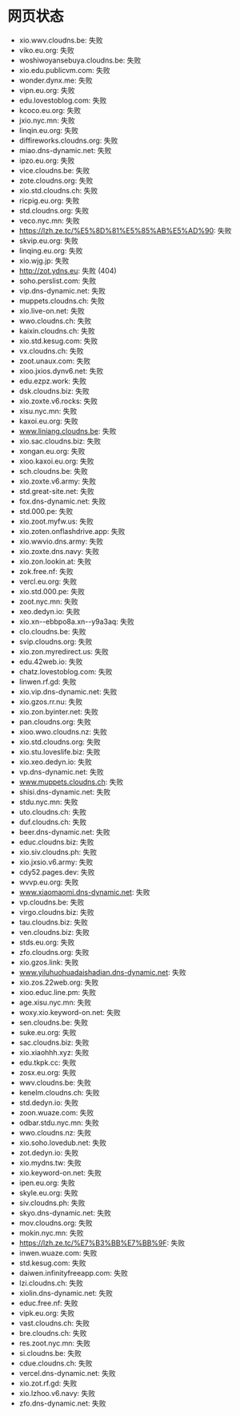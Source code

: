 # 网页状态
- xio.wwv.cloudns.be: 失败
- viko.eu.org: 失败
- woshiwoyansebuya.cloudns.be: 失败
- xio.edu.publicvm.com: 失败
- wonder.dynx.me: 失败
- vipn.eu.org: 失败
- edu.lovestoblog.com: 失败
- kcoco.eu.org: 失败
- jxio.nyc.mn: 失败
- linqin.eu.org: 失败
- diffireworks.cloudns.org: 失败
- miao.dns-dynamic.net: 失败
- ipzo.eu.org: 失败
- vice.cloudns.be: 失败
- zote.cloudns.org: 失败
- xio.std.cloudns.ch: 失败
- ricpig.eu.org: 失败
- std.cloudns.org: 失败
- veco.nyc.mn: 失败
- https://lzh.ze.tc/%E5%8D%81%E5%85%AB%E5%AD%90: 失败
- skvip.eu.org: 失败
- linqing.eu.org: 失败
- xio.wjg.jp: 失败
- http://zot.ydns.eu: 失败 (404)
- soho.perslist.com: 失败
- vip.dns-dynamic.net: 失败
- muppets.cloudns.ch: 失败
- xio.live-on.net: 失败
- wwo.cloudns.ch: 失败
- kaixin.cloudns.ch: 失败
- xio.std.kesug.com: 失败
- vx.cloudns.ch: 失败
- zoot.unaux.com: 失败
- xioo.jxios.dynv6.net: 失败
- edu.ezpz.work: 失败
- dsk.cloudns.biz: 失败
- xio.zoxte.v6.rocks: 失败
- xisu.nyc.mn: 失败
- kaxoi.eu.org: 失败
- www.liniang.cloudns.be: 失败
- xio.sac.cloudns.biz: 失败
- xongan.eu.org: 失败
- xioo.kaxoi.eu.org: 失败
- sch.cloudns.be: 失败
- xio.zoxte.v6.army: 失败
- std.great-site.net: 失败
- fox.dns-dynamic.net: 失败
- std.000.pe: 失败
- xio.zoot.myfw.us: 失败
- xio.zoten.onflashdrive.app: 失败
- xio.wwvio.dns.army: 失败
- xio.zoxte.dns.navy: 失败
- xio.zon.lookin.at: 失败
- zok.free.nf: 失败
- vercl.eu.org: 失败
- xio.std.000.pe: 失败
- zoot.nyc.mn: 失败
- xeo.dedyn.io: 失败
- xio.xn--ebbpo8a.xn--y9a3aq: 失败
- clo.cloudns.be: 失败
- svip.cloudns.org: 失败
- xio.zon.myredirect.us: 失败
- edu.42web.io: 失败
- chatz.lovestoblog.com: 失败
- linwen.rf.gd: 失败
- xio.vip.dns-dynamic.net: 失败
- xio.gzos.rr.nu: 失败
- xio.zon.byinter.net: 失败
- pan.cloudns.org: 失败
- xioo.wwo.cloudns.nz: 失败
- xio.std.cloudns.org: 失败
- xio.stu.loveslife.biz: 失败
- xio.xeo.dedyn.io: 失败
- vp.dns-dynamic.net: 失败
- www.muppets.cloudns.ch: 失败
- shisi.dns-dynamic.net: 失败
- stdu.nyc.mn: 失败
- uto.cloudns.ch: 失败
- duf.cloudns.ch: 失败
- beer.dns-dynamic.net: 失败
- educ.cloudns.biz: 失败
- xio.siv.cloudns.ph: 失败
- xio.jxsio.v6.army: 失败
- cdy52.pages.dev: 失败
- wvvp.eu.org: 失败
- www.xiaomaomi.dns-dynamic.net: 失败
- vp.cloudns.be: 失败
- virgo.cloudns.biz: 失败
- tau.cloudns.biz: 失败
- ven.cloudns.biz: 失败
- stds.eu.org: 失败
- zfo.cloudns.org: 失败
- xio.gzos.link: 失败
- www.yiluhuohuadaishadian.dns-dynamic.net: 失败
- xio.zos.22web.org: 失败
- xioo.educ.line.pm: 失败
- age.xisu.nyc.mn: 失败
- woxy.xio.keyword-on.net: 失败
- sen.cloudns.be: 失败
- suke.eu.org: 失败
- sac.cloudns.biz: 失败
- xio.xiaohhh.xyz: 失败
- edu.tkpk.cc: 失败
- zosx.eu.org: 失败
- wwv.cloudns.be: 失败
- kenelm.cloudns.ch: 失败
- std.dedyn.io: 失败
- zoon.wuaze.com: 失败
- odbar.stdu.nyc.mn: 失败
- wwo.cloudns.nz: 失败
- xio.soho.lovedub.net: 失败
- zot.dedyn.io: 失败
- xio.mydns.tw: 失败
- xio.keyword-on.net: 失败
- ipen.eu.org: 失败
- skyle.eu.org: 失败
- siv.cloudns.ph: 失败
- skyo.dns-dynamic.net: 失败
- mov.cloudns.org: 失败
- mokin.nyc.mn: 失败
- https://lzh.ze.tc/%E7%B3%BB%E7%BB%9F: 失败
- inwen.wuaze.com: 失败
- std.kesug.com: 失败
- daiwen.infinityfreeapp.com: 失败
- lzi.cloudns.ch: 失败
- xiolin.dns-dynamic.net: 失败
- educ.free.nf: 失败
- vipk.eu.org: 失败
- vast.cloudns.ch: 失败
- bre.cloudns.ch: 失败
- res.zoot.nyc.mn: 失败
- si.cloudns.be: 失败
- cdue.cloudns.ch: 失败
- vercel.dns-dynamic.net: 失败
- xio.zot.rf.gd: 失败
- xio.lzhoo.v6.navy: 失败
- zfo.dns-dynamic.net: 失败
